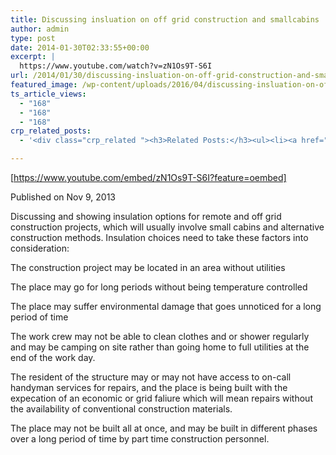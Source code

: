 ```yaml
---
title: Discussing insluation on off grid construction and smallcabins
author: admin
type: post
date: 2014-01-30T02:33:55+00:00
excerpt: |
  https://www.youtube.com/watch?v=zN1Os9T-S6I
url: /2014/01/30/discussing-insluation-on-off-grid-construction-and-small-cabins/
featured_image: /wp-content/uploads/2016/04/discussing-insluation-on-off-gri.jpg
ts_article_views:
  - "168"
  - "168"
  - "168"
crp_related_posts:
  - '<div class="crp_related "><h3>Related Posts:</h3><ul><li><a href="https://scdhub.org/2017/12/25/wastewater-treatment-and-biosolids-management/"    ><img src="https://scdhub.org/wp-content/uploads/2017/12/wastewater-treatment-and-biosoli-150x150.jpg" alt="Wastewater treatment and Biosolids management" title="Wastewater treatment and Biosolids management" width="150" height="150" class="crp_thumb crp_featured" /><span class="crp_title">Wastewater treatment and Biosolids management</span></a></li><li><a href="https://scdhub.org/2018/01/06/household-and-neighborhood-sanitation-infrastructures-excreta-wastewater-disposal-in-developing-countries/"    ><img src="https://scdhub.org/wp-content/plugins/contextual-related-posts/default.png" alt="Household and neighborhood Sanitation Infrastructures: Excreta, wastewater disposal in developing countries" title="Household and neighborhood Sanitation Infrastructures: Excreta, wastewater disposal in developing countries" width="150" height="150" class="crp_thumb crp_default" /><span class="crp_title">Household and neighborhood Sanitation&hellip;</span></a></li><li><a href="https://scdhub.org/2017/12/29/walking-in-sabinas-shoes-world-vision/"    ><img src="https://scdhub.org/wp-content/uploads/2017/12/walking-in-sabinas-shoes-world-v-150x150.jpg" alt="Walking in Sabinas Shoes &#8211; World Vision" title="Walking in Sabinas Shoes &#8211; World Vision" width="150" height="150" class="crp_thumb crp_featured" /><span class="crp_title">Walking in Sabinas Shoes &#8211; World Vision</span></a></li><li><a href="https://scdhub.org/2018/01/06/sanitation-in-emergencies/"    ><img src="https://scdhub.org/wp-content/plugins/contextual-related-posts/default.png" alt="Sanitation in Emergencies" title="Sanitation in Emergencies" width="150" height="150" class="crp_thumb crp_default" /><span class="crp_title">Sanitation in Emergencies</span></a></li><li><a href="https://scdhub.org/founding-board/"    ><img src="https://scdhub.org/wp-content/uploads/2017/04/Screen-Shot-2017-08-14-at-11.39.28-AM-150x150.png" alt="Founding Board" title="Founding Board" width="150" height="150" class="crp_thumb crp_correctfirst" /><span class="crp_title">Founding Board</span></a></li><li><a href="https://scdhub.org/2017/07/28/8006/"    ><img src="https://scdhub.org/wp-content/uploads/2017/07/hqdefault-150x150.jpg" alt="Music" title="Music" width="150" height="150" class="crp_thumb crp_featured" /><span class="crp_title">Music</span></a></li></ul><div class="crp_clear"></div></div>'

---
```

[https://www.youtube.com/embed/zN1Os9T-S6I?feature=oembed]

Published on Nov 9, 2013
  
Discussing and showing insulation options for remote and off grid construction projects, which will usually involve small cabins and alternative construction methods. Insulation choices need to take these factors into consideration:
  
The construction project may be located in an area without utilities
  
The place may go for long periods without being temperature controlled
  
The place may suffer environmental damage that goes unnoticed for a long period of time
  
The work crew may not be able to clean clothes and or shower regularly and may be camping on site rather than going home to full utilities at the end of the work day.
  
The resident of the structure may or may not have access to on-call handyman services for repairs, and the place is being built with the expecation of an economic or grid faliure which will mean repairs without the availability of conventional construction materials.
  
The place may not be built all at once, and may be built in different phases over a long period of time by part time construction personnel.